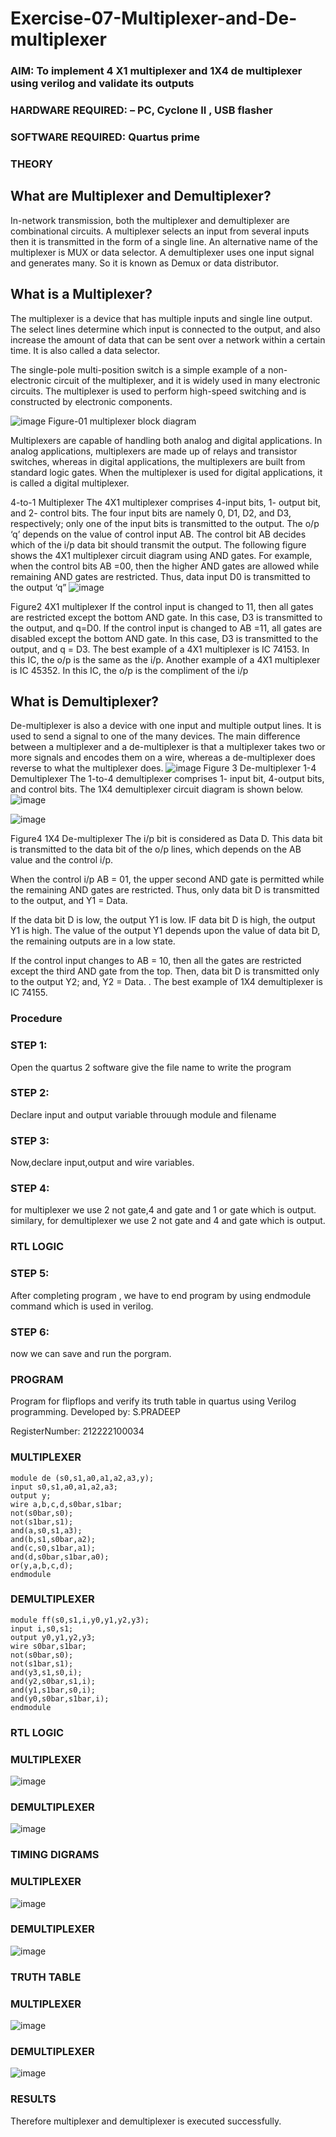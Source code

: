 # Exercise-07-Multiplexer-and-De-multiplexer
### AIM: To implement 4 X1 multiplexer and 1X4 de multiplexer using verilog and validate its outputs
### HARDWARE REQUIRED:  – PC, Cyclone II , USB flasher
### SOFTWARE REQUIRED:   Quartus prime
### THEORY 

## What are Multiplexer and Demultiplexer?
In-network transmission, both the multiplexer and demultiplexer are combinational circuits. A multiplexer selects an input from several inputs then it is transmitted in the form of a single line. An alternative name of the multiplexer is MUX or data selector. A demultiplexer uses one input signal and generates many. So it is known as Demux or data distributor.

## What is a Multiplexer?
The multiplexer is a device that has multiple inputs and single line output. The select lines determine which input is connected to the output, and also increase the amount of data that can be sent over a network within a certain time. It is also called a data selector.

The single-pole multi-position switch is a simple example of a non-electronic circuit of the multiplexer, and it is widely used in many electronic circuits. The multiplexer is used to perform high-speed switching and is constructed by electronic components.

![image](https://user-images.githubusercontent.com/36288975/170912485-73c395c7-23c0-4e78-a53d-a2f0d07d9662.png)
          Figure-01 multiplexer block diagram 

Multiplexers are capable of handling both analog and digital applications. In analog applications, multiplexers are made up of relays and transistor switches, whereas in digital applications, the multiplexers are built from standard logic gates. When the multiplexer is used for digital applications, it is called a digital multiplexer.

4-to-1 Multiplexer
The 4X1 multiplexer comprises 4-input bits, 1- output bit, and 2- control bits. The four input bits are namely 0, D1, D2, and D3, respectively; only one of the input bits is transmitted to the output. The o/p ‘q’ depends on the value of control input AB. The control bit AB decides which of the i/p data bit should transmit the output. The following figure shows the 4X1 multiplexer circuit diagram using AND gates. For example, when the control bits AB =00, then the higher AND gates are allowed while remaining AND gates are restricted. Thus, data input D0 is transmitted to the output ‘q”
![image](https://user-images.githubusercontent.com/36288975/170912568-3598c60a-5035-41f3-b0c4-ccedba13aca5.png)


Figure2 4X1 multiplexer 
If the control input is changed to 11, then all gates are restricted except the bottom AND gate. In this case, D3 is transmitted to the output, and q=D0. If the control input is changed to AB =11, all gates are disabled except the bottom AND gate. In this case, D3 is transmitted to the output, and q = D3. The best example of a 4X1 multiplexer is IC 74153. In this IC, the o/p is the same as the i/p. Another example of a 4X1 multiplexer is IC 45352. In this IC, the o/p is the compliment of the i/p


## What is Demultiplexer?
De-multiplexer is also a device with one input and multiple output lines. It is used to send a signal to one of the many devices. The main difference between a multiplexer and a de-multiplexer is that a multiplexer takes two or more signals and encodes them on a wire, whereas a de-multiplexer does reverse to what the multiplexer does.
![image](https://user-images.githubusercontent.com/36288975/170912606-a30e4b74-1726-4430-b245-2c3c3d9c232d.png)
Figure 3 De-multiplexer 
1-4 Demultiplexer
The 1-to-4 demultiplexer comprises 1- input bit, 4-output bits, and control bits. The 1X4 demultiplexer circuit diagram is shown below.![image](https://user-images.githubusercontent.com/36288975/170912683-00fb746a-1d45-4023-91d1-3a70b841073c.png)

![image](https://user-images.githubusercontent.com/36288975/170912741-7cbd52af-7e0d-4be3-b5c6-6fb9c4eca7c9.png)

Figure4 1X4 De-multiplexer 
The i/p bit is considered as Data D. This data bit is transmitted to the data bit of the o/p lines, which depends on the AB value and the control i/p.

When the control i/p AB = 01, the upper second AND gate is permitted while the remaining AND gates are restricted. Thus, only data bit D is transmitted to the output, and Y1 = Data.

If the data bit D is low, the output Y1 is low. IF data bit D is high, the output Y1 is high. The value of the output Y1 depends upon the value of data bit D, the remaining outputs are in a low state.

If the control input changes to AB = 10, then all the gates are restricted except the third AND gate from the top. Then, data bit D is transmitted only to the output Y2; and, Y2 = Data. . The best example of 1X4 demultiplexer is IC 74155.

 
 
### Procedure
### STEP 1:

Open the quartus 2 software give the file name to write the program

### STEP 2:

Declare input and output variable throuugh module and filename

### STEP 3:

Now,declare input,output and wire variables.

### STEP 4:

for multiplexer we use 2 not gate,4 and gate and 1 or gate which is output. similary, for demultiplexer we use 2 not gate and 4 and gate which is output.

### RTL LOGIC  
### STEP 5:

After completing program , we have to end program by using endmodule command which is used in verilog.

### STEP 6:

now we can save and run the porgram.

### PROGRAM 

Program for flipflops  and verify its truth table in quartus using Verilog programming.
Developed by: S.PRADEEP

RegisterNumber: 212222100034  


### MULTIPLEXER 
```
module de (s0,s1,a0,a1,a2,a3,y);
input s0,s1,a0,a1,a2,a3;
output y;
wire a,b,c,d,s0bar,s1bar;
not(s0bar,s0);
not(s1bar,s1);
and(a,s0,s1,a3);
and(b,s1,s0bar,a2);
and(c,s0,s1bar,a1);
and(d,s0bar,s1bar,a0);
or(y,a,b,c,d);
endmodule
```

### DEMULTIPLEXER
```
module ff(s0,s1,i,y0,y1,y2,y3);
input i,s0,s1;
output y0,y1,y2,y3;
wire s0bar,s1bar;
not(s0bar,s0);
not(s1bar,s1);
and(y3,s1,s0,i);
and(y2,s0bar,s1,i);
and(y1,s1bar,s0,i);
and(y0,s0bar,s1bar,i);
endmodule
```

### RTL LOGIC  

### MULTIPLEXER 

![image](https://github.com/Anandanaruvi/Exercise-07-Multiplexer-and-De-multiplexer/assets/120443233/253a2fba-162d-4352-9d55-25b9a9b1483a)

### DEMULTIPLEXER 

![image](https://github.com/Anandanaruvi/Exercise-07-Multiplexer-and-De-multiplexer/assets/120443233/2a27ddf1-2d28-465d-9651-edd4fe2945b3)

### TIMING DIGRAMS  

### MULTIPLEXER 

![image](https://github.com/Anandanaruvi/Exercise-07-Multiplexer-and-De-multiplexer/assets/120443233/5027f9e3-7728-447b-a4f6-c0e29cd0ed6a)

### DEMULTIPLEXER 

![image](https://github.com/Anandanaruvi/Exercise-07-Multiplexer-and-De-multiplexer/assets/120443233/10ec81ae-31bb-41a1-94a6-72a1c25ce513)

### TRUTH TABLE 

### MULTIPLEXER 

![image](https://github.com/Anandanaruvi/Exercise-07-Multiplexer-and-De-multiplexer/assets/120443233/37ce1588-4e41-4c73-8cc7-7ad7f3833e3a)

### DEMULTIPLEXER 


![image](https://github.com/Anandanaruvi/Exercise-07-Multiplexer-and-De-multiplexer/assets/120443233/41af00fe-a7ca-4103-bf9c-eb8b3a3b8989)

### RESULTS 


Therefore multiplexer and demultiplexer is executed successfully. 

